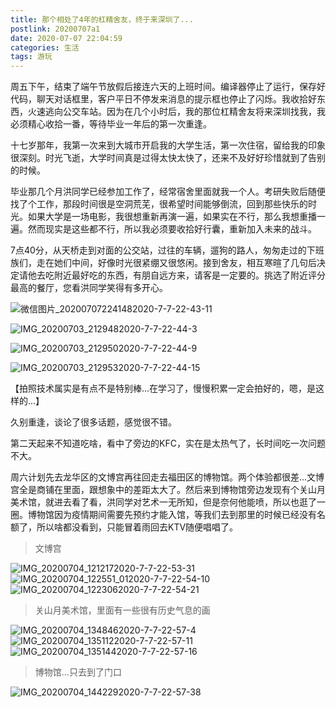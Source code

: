 ```yaml
---
title: 那个相处了4年的杠精舍友，终于来深圳了...
postlink: 20200707a1
date: 2020-07-07 22:04:59
categories: 生活
tags: 游玩
---
```

周五下午，结束了端午节放假后接连六天的上班时间。编译器停止了运行，保存好代码，聊天对话框里，客户平日不停发来消息的提示框也停止了闪烁。我收拾好东西，火速逃向公交车站。因为在几个小时后，我的那位杠精舍友将来深圳找我，我必须精心收拾一番，等待毕业一年后的第一次重逢。
<!--more-->
十七岁那年，我第一次来到大城市开启我的大学生活，第一次住宿，留给我的印象很深刻。时光飞逝，大学时间真是过得太快太快了，还来不及好好珍惜就到了告别的时候。

毕业那几个月洪同学已经参加工作了，经常宿舍里面就我一个人。考研失败后随便找了个工作，那段时间很是空洞荒芜，很希望时间能够倒流，回到那些快乐的时光。如果大学是一场电影，我很想重新再演一遍，如果实在不行，那么我想重播一遍。然而现实是这些都不行，所以我必须要收拾好行囊，重新加入未来的战斗。

7点40分，从天桥走到对面的公交站，过往的车辆，遛狗的路人，匆匆走过的下班族们，走在她们中间，好像时光很紧绷又很悠闲。接到舍友，相互寒暄了几句后决定请他去吃附近最好吃的东西，有朋自远方来，请客是一定要的。挑选了附近评分最高的餐厅，您看洪同学笑得有多开心。

![微信图片_202007072241482020-7-7-22-43-11](https://file.hjxlog.com/blog/images/微信图片_202007072241482020-7-7-22-43-11)

![IMG_20200703_2129482020-7-7-22-44-3](https://file.hjxlog.com/blog/images/IMG_20200703_2129482020-7-7-22-44-3)

![IMG_20200703_2129502020-7-7-22-44-9](https://file.hjxlog.com/blog/images/IMG_20200703_2129502020-7-7-22-44-9)

![IMG_20200703_2129532020-7-7-22-44-15](https://file.hjxlog.com/blog/images/IMG_20200703_2129532020-7-7-22-44-15)

【拍照技术属实是有点不是特别棒...在学习了，慢慢积累一定会拍好的，嗯，是这样的...】

久别重逢，谈论了很多话题，感觉很不错。

第二天起来不知道吃啥，看中了旁边的KFC，实在是太热气了，长时间吃一次问题不大。

周六计划先去龙华区的文博宫再往回走去福田区的博物馆。两个体验都很差...文博宫全是商铺在里面，跟想象中的差距太大了。然后来到博物馆旁边发现有个关山月美术馆，就进去看了看，洪同学对艺术一无所知，但是奈何他能喷，所以也逛了一圈。博物馆因为疫情期间需要先预约才能入馆，等我们去到那里的时候已经没有名额了，所以啥都没看到，只能冒着雨回去KTV随便唱唱了。


> 文博宫

![IMG_20200704_1212172020-7-7-22-53-31](https://file.hjxlog.com/blog/images/IMG_20200704_1212172020-7-7-22-53-31)
![IMG_20200704_122551_012020-7-7-22-54-10](https://file.hjxlog.com/blog/images/IMG_20200704_122551_012020-7-7-22-54-10)
![IMG_20200704_1223062020-7-7-22-54-21](https://file.hjxlog.com/blog/images/IMG_20200704_1223062020-7-7-22-54-21)

> 关山月美术馆，里面有一些很有历史气息的画

![IMG_20200704_1348462020-7-7-22-57-4](https://file.hjxlog.com/blog/images/IMG_20200704_1348462020-7-7-22-57-4)
![IMG_20200704_1351122020-7-7-22-57-11](https://file.hjxlog.com/blog/images/IMG_20200704_1351122020-7-7-22-57-11)
![IMG_20200704_1351442020-7-7-22-57-16](https://file.hjxlog.com/blog/images/IMG_20200704_1351442020-7-7-22-57-16)

> 博物馆...只去到了门口

![IMG_20200704_1442292020-7-7-22-57-38](https://file.hjxlog.com/blog/images/IMG_20200704_1442292020-7-7-22-57-38)